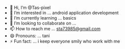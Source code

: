 - 👋 Hi, I’m @Tas-pixel
- 👀 I’m interested in ... android application development
- 🌱 I’m currently learning ... basics
- 💞️ I’m looking to collaborate on ...
- 📫 How to reach me ... sta73985@gmail.com  
- 😄 Pronouns: ... tani 
- ⚡ Fun fact: ... i keep everyone smily who work with me

<!---
Tas-pixel/Tas-pixel is a ✨ special ✨ repository because its `README.md` (this file) appears on your GitHub profile.
You can click the Preview link to take a look at your changes.
--->
